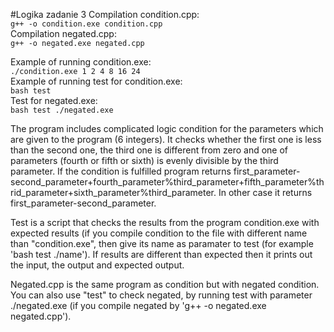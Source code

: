 #Logika zadanie 3
Compilation condition.cpp:  
 ` g++ -o condition.exe condition.cpp `  
Compilation negated.cpp:  
 ` g++ -o negated.exe negated.cpp `  

Example of running condition.exe:  
 ` ./condition.exe 1 2 4 8 16 24 `  
Example of running test for condition.exe:  
 ` bash test `  
Test for negated.exe:  
 ` bash test ./negated.exe `  

The program includes complicated logic condition for the parameters which are given to the program (6 integers). It checks whether the first one is less than the second one, the third one is different from zero and one of parameters (fourth or fifth or sixth) is evenly divisible by the third parameter. If the condition is fulfilled program returns first_parameter-second_parameter+fourth_parameter%third_parameter+fifth_parameter%thrid_parameter+sixth_parameter%third_parameter. In other case it returns first_parameter-second_parameter.

Test is a script that checks the results from the program condition.exe with expected results (if you compile condition to the file with different name than "condition.exe", then give its name as paramater to test (for example 'bash test ./name'). If results are different than expected then it prints out the input, the output and expected output.

Negated.cpp is the same program as condition but with negated condition. You can also use "test" to check negated, by running test with parameter ./negated.exe (if you compile negated by 'g++ -o negated.exe negated.cpp').
